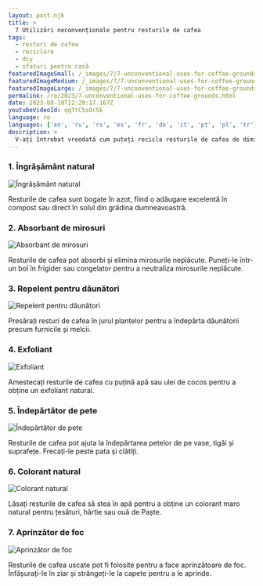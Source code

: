 ```yaml
---
layout: post.njk
title: >
  7 Utilizări neconvenționale pentru resturile de cafea
tags:
  - resturi de cafea
  - reciclare
  - diy
  - sfaturi pentru casă
featuredImageSmall: /_images/7/7-unconventional-uses-for-coffee-grounds-cover-ro-small.webp
featuredImageMedium: /_images/7/7-unconventional-uses-for-coffee-grounds-cover-ro-medium.webp
featuredImageLarge: /_images/7/7-unconventional-uses-for-coffee-grounds-cover-ro-large.webp
permalink: /ro/2023/7-unconventional-uses-for-coffee-grounds.html
date: 2023-08-18T12:29:17.167Z
youtubeVideoId: qqTtC5sOcSE
language: ro
languages: ['en', 'ru', 'ro', 'es', 'fr', 'de', 'it', 'pt', 'pl', 'tr']
description: >
  V-ați întrebat vreodată cum puteți recicla resturile de cafea de dimineață? Iată o listă de șapte moduri neașteptate, dar practice în care puteți folosi resturile de cafea în viața de zi cu zi.
---
```


### 1. Îngrășământ natural

![Îngrășământ natural](/_images/9/949ae16014c9d952b5120074ac2cf439-medium.webp)

Resturile de cafea sunt bogate în azot, fiind o adăugare excelentă în compost sau direct în solul din grădina dumneavoastră.

### 2. Absorbant de mirosuri

![Absorbant de mirosuri](/_images/4/442b8f8e7b42dca566ac058bc7f55230-medium.webp)

Resturile de cafea pot absorbi și elimina mirosurile neplăcute. Puneți-le într-un bol în frigider sau congelator pentru a neutraliza mirosurile neplăcute.

### 3. Repelent pentru dăunători

![Repelent pentru dăunători](/_images/d/da572aca3b74fb9aa7af0a04a65b2738-medium.webp)

Presărați resturi de cafea în jurul plantelor pentru a îndepărta dăunătorii precum furnicile și melcii.

### 4. Exfoliant

![Exfoliant](/_images/a/a7272e8f8347855fddd02b6bc469cce1-medium.webp)

Amestecați resturile de cafea cu puțină apă sau ulei de cocos pentru a obține un exfoliant natural.

### 5. Îndepărtător de pete

![Îndepărtător de pete](/_images/a/af86e31e34bb2fb9de430641d95b741c-medium.webp)

Resturile de cafea pot ajuta la îndepărtarea petelor de pe vase, tigăi și suprafețe. Frecați-le peste pata și clătiți.

### 6. Colorant natural

![Colorant natural](/_images/4/48c7898cf8e688f0999db7fd209ef69a-medium.webp)

Lăsați resturile de cafea să stea în apă pentru a obține un colorant maro natural pentru țesături, hârtie sau ouă de Paște.

### 7. Aprinzător de foc

![Aprinzător de foc](/_images/2/2cdf7c624191f3b773f7fa26bbc71b6d-medium.webp)

Resturile de cafea uscate pot fi folosite pentru a face aprinzătoare de foc. Înfășurați-le în ziar și strângeți-le la capete pentru a le aprinde.


